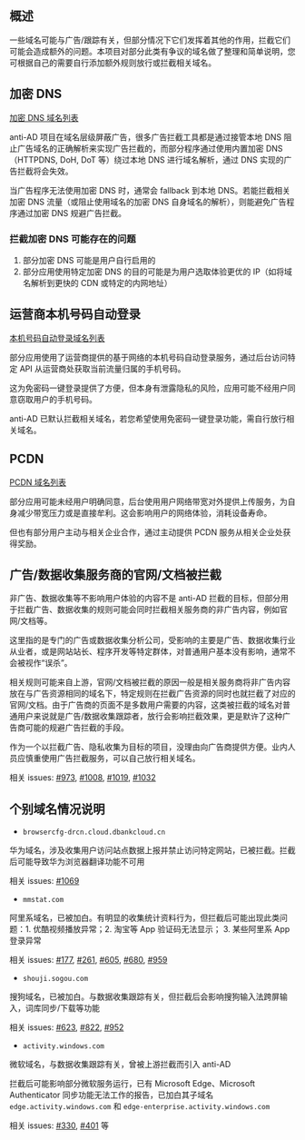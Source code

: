 ## 概述

一些域名可能与广告/跟踪有关，但部分情况下它们发挥着其他的作用，拦截它们可能会造成额外的问题。本项目对部分此类有争议的域名做了整理和简单说明，您可根据自己的需要自行添加额外规则放行或拦截相关域名。

## 加密 DNS

[加密 DNS 域名列表](./dns.txt)

anti-AD 项目在域名层级屏蔽广告，很多广告拦截工具都是通过接管本地 DNS 阻止广告域名的正确解析来实现广告拦截的，而部分程序通过使用内置加密 DNS（HTTPDNS, DoH, DoT 等）绕过本地 DNS 进行域名解析，通过 DNS 实现的广告拦截将会失效。

当广告程序无法使用加密 DNS 时，通常会 fallback 到本地 DNS。若能拦截相关加密 DNS 流量（或阻止使用域名的加密 DNS 自身域名的解析），则能避免广告程序通过加密 DNS 规避广告拦截。

### 拦截加密 DNS 可能存在的问题

1. 部分加密 DNS 可能是用户自行启用的
2. 部分应用使用特定加密 DNS 的目的可能是为用户选取体验更优的 IP（如将域名解析到更快的 CDN 或特定的内网地址）

## 运营商本机号码自动登录

[本机号码自动登录域名列表](./anv.txt)

部分应用使用了运营商提供的基于网络的本机号码自动登录服务，通过后台访问特定 API 从运营商处获取当前流量归属的手机号码。

这为免密码一键登录提供了方便，但本身有泄露隐私的风险，应用可能不经用户同意窃取用户的手机号码。

anti-AD 已默认拦截相关域名，若您希望使用免密码一键登录功能，需自行放行相关域名。

## PCDN

[PCDN 域名列表](./pcdn.txt)

部分应用可能未经用户明确同意，后台使用用户网络带宽对外提供上传服务，为自身减少带宽压力或是直接牟利。这会影响用户的网络体验，消耗设备寿命。

但也有部分用户主动与相关企业合作，通过主动提供 PCDN 服务从相关企业处获得奖励。

## 广告/数据收集服务商的官网/文档被拦截

非广告、数据收集等不影响用户体验的内容不是 anti-AD 拦截的目标，但部分用于拦截广告、数据收集的规则可能会同时拦截相关服务商的非广告内容，例如官网/文档等。

这里指的是专门的广告或数据收集分析公司，受影响的主要是广告、数据收集行业从业者，或是网站站长、程序开发等特定群体，对普通用户基本没有影响，通常不会被视作“误杀”。

相关规则可能来自上游，官网/文档被拦截的原因一般是相关服务商将非广告内容放在与广告资源相同的域名下，特定规则在拦截广告资源的同时也就拦截了对应的官网/文档。由于广告商的页面不是多数用户需要的内容，这类被拦截的域名对普通用户来说就是广告/数据收集跟踪者，放行会影响拦截效果，更是默许了这种广告商可能的规避广告拦截的手段。

作为一个以拦截广告、隐私收集为目标的项目，没理由向广告商提供方便。业内人员应慎重使用广告拦截服务，可以自己放行相关域名。

相关 issues: [#973], [#1008], [#1019], [#1032]

[#973]:https://github.com/privacy-protection-tools/anti-AD/issues/973
[#1008]:https://github.com/privacy-protection-tools/anti-AD/issues/1008
[#1019]:https://github.com/privacy-protection-tools/anti-AD/issues/1019
[#1032]:https://github.com/privacy-protection-tools/anti-AD/issues/1032

## 个别域名情况说明

- `browsercfg-drcn.cloud.dbankcloud.cn`

华为域名，涉及收集用户访问站点数据上报并禁止访问特定网站，已被拦截。拦截后可能导致华为浏览器翻译功能不可用

相关 issues: [#1069]

[#1069]:https://github.com/privacy-protection-tools/anti-AD/issues/1069

- `mmstat.com`

阿里系域名，已被加白。有明显的收集统计资料行为，但拦截后可能出现此类问题：1. 优酷视频播放异常；2. 淘宝等 App 验证码无法显示； 3. 某些阿里系 App 登录异常

相关 issues: [#177], [#261], [#605], [#680], [#959]

[#177]:https://github.com/privacy-protection-tools/anti-AD/issues/177
[#261]:https://github.com/privacy-protection-tools/anti-AD/issues/261
[#605]:https://github.com/privacy-protection-tools/anti-AD/issues/605
[#680]:https://github.com/privacy-protection-tools/anti-AD/issues/680
[#959]:https://github.com/privacy-protection-tools/anti-AD/issues/959

- `shouji.sogou.com`

搜狗域名，已被加白。与数据收集跟踪有关，但拦截后会影响搜狗输入法跨屏输入，词库同步/下载等功能

相关 issues: [#623], [#822], [#952]

[#623]:https://github.com/privacy-protection-tools/anti-AD/issues/623
[#822]:https://github.com/privacy-protection-tools/anti-AD/issues/822
[#952]:https://github.com/privacy-protection-tools/anti-AD/issues/952

- `activity.windows.com`

微软域名，与数据收集跟踪有关，曾被上游拦截而引入 anti-AD

拦截后可能影响部分微软服务运行，已有 Microsoft Edge、Microsoft Authenticator 同步功能无法工作的报告，已加白其子域名 `edge.activity.windows.com` 和 `edge-enterprise.activity.windows.com`

相关 issues: [#330], [#401] 等

[#330]:https://github.com/privacy-protection-tools/anti-AD/issues/330
[#401]:https://github.com/privacy-protection-tools/anti-AD/issues/401
